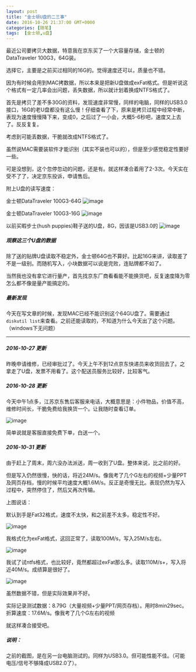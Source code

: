 ```yaml
---
layout: post
title: "金士顿U盘的二三事"
date: 2016-10-26 21:37:00 GMT+0000
categories: [随笔]
tags:  [金士顿,u盘]
---
```


最近公司要拷贝大数据，特意我在京东买了一个大容量存储，金士顿的DataTraveler 100G3，64G装。

选择它，主要是之前买过相同的16G的。觉得速度还可以，质量也不错。

<!-- more -->

因为有时候会用到MAC拷数据，所以本来是把新U盘做成exFat格式。但是听说这个格式有一定几率会出问题，丢失数据，所以就计划着换成NTFS格式了。

首先是拷贝了差不多30G的资料，发现速度非常慢，同样的电脑，同样的USB3.0接口，16G的老U盘都没有这么慢！仔细查看了下，原来是拷贝过程中经常中断，表现为速度慢慢降下来，变成0，之后过了一小会，大概5-6秒吧，速度又上去了。反反复复。

考虑到可能丢数据，干脆就改成NTFS格式了。

虽然说MAC需要装软件才能识别（其实不装也可以的），但是至少感觉稳定性要好一些。

可是没想到，这个忽停忽动的问题，还是有。就这样凑合着用了2-3次。今天实在受不了了，决定京东投诉，申请售后。

附上U盘的读写速度：

金士顿DataTraveler 100G3-64G
![image](https://cdn0.yukapril.com/blog/2016-10-26-kingston64.png-wm.black)

金士顿DataTraveler 100G3-16G
![image](https://cdn0.yukapril.com/blog/2016-10-26-kingston16.png-wm.black)

以前买暇步士(hush puppies)鞋子送的U盘，8G，因该是USB3.0的
![image](https://cdn0.yukapril.com/blog/2016-10-26-other.png-wm.black)

##### 观察这三个U盘的数据

除了送的贴牌U盘读取不稳定外，金士顿64G也不算好。比起16G来讲，读取差了不是一级别。而随机写入，小块数据可以说是完败，连贴牌都不如了。

当然我也没有拿它进行量产，首先找京东厂商看看能不能换货吧，反复速度降为零怎么都不像是量产能搞定的。

##### 最新发现

今天在写文章的时候，发现MAC已经不能识别这个64GU盘了。需要通过`diskutil list`来查看。之前还能读取的，不知道为什么今天出了这个问题。（windows下无问题）

--------

##### 2016-10-27 更新

昨晚申请维修，已经审批过了。今天上午不到12点京东快递员来收货回去了。之拿走了U盘，发票不用看了。这个配送员服务比较好，比较客气。

##### 2016-10-28 更新

今天中午1点多，江苏京东售后客服来电话，大概意思是：小件物品，价值不高，维修时间长，干脆免费给我换货一个。让我随时查看订单。

![image](https://cdn0.yukapril.com/blog/2016-10-28-kingston-jd.png-wm.black)

简单说就是客服直接免费下单，白送一个。

##### 2016-10-31 更新

由于赶上了周末，周六没办法派送，周一收到了U盘。整体来说，比之前的好。

但是写入仍然很慢，快的话，将近24M/s。像我考了几个G左右的视频+少量PPT及网页存档，慢的时候平均速度大概1.6M/s。反正是奇慢无比。表现仍然为写入过程中，突然停住了，然后又再次传输。

上图说话：

默认到手是Fat32格式，速度不太快，和之前差不太多。稳定性不好。

![image](https://cdn0.yukapril.com/blog/2016-10-31-kingston64-fat32.png-wm.black)

我格式化为exFat格式，这回正常了，读取100M/s，写入25M/s左右。

![image](https://cdn0.yukapril.com/blog/2016-10-31-kingston64-exfat.png-wm.black)

我试了试ntfs格式，也比较好，竟然都超过exFat那么多。读取110M/s+，写入将近40M/s。成绩算是很好了。

![image](https://cdn0.yukapril.com/blog/2016-10-31-kingston64-ntfs.png-wm.black)

虽然数据不错，但是实际效果并不好。

实际记录测试数据：8.79G（大量视频+少量PPT/网页存档）。用时8min29sec。折算速度：17.6M/s。像我考了几个G左右的视频

就这样凑合接受吧。

##### 说明：

之前的截图，是在另一台电脑测试的。同样为USB3.0。但可能性能不佳。（可能电压/信号不够降成USB2.0了）。